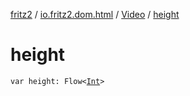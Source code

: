 [fritz2](../../index.md) / [io.fritz2.dom.html](../index.md) / [Video](index.md) / [height](./height.md)

# height

`var height: Flow<`[`Int`](https://kotlinlang.org/api/latest/jvm/stdlib/kotlin/-int/index.html)`>`